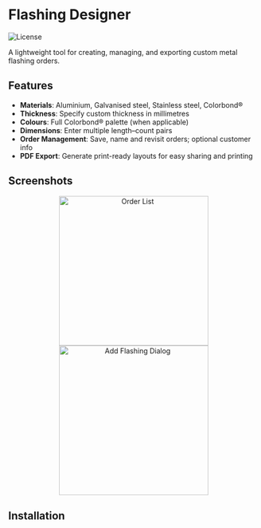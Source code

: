 # Flashing Designer

![License](https://img.shields.io/badge/license-MIT-blue)

A lightweight tool for creating, managing, and exporting custom metal flashing orders.

## Features

- **Materials**: Aluminium, Galvanised steel, Stainless steel, Colorbond®  
- **Thickness**: Specify custom thickness in millimetres  
- **Colours**: Full Colorbond® palette (when applicable)  
- **Dimensions**: Enter multiple length–count pairs  
- **Order Management**: Save, name and revisit orders; optional customer info  
- **PDF Export**: Generate print-ready layouts for easy sharing and printing  

## Screenshots

<p align="center">
  <img src="docs/screenshot1.png" alt="Order List" width="300" />
  <img src="docs/screenshot2.png" alt="Add Flashing Dialog" width="300" />
</p>

## Installation
